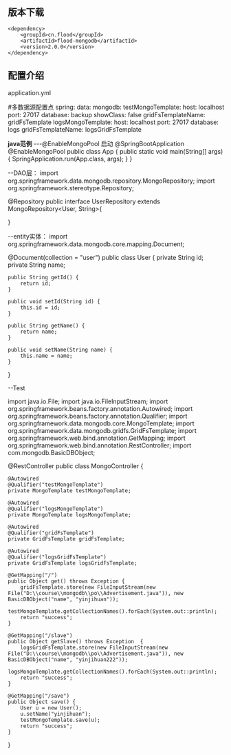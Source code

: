 


**版本下载**
---
    <dependency>
    	<groupId>cn.flood</groupId>
    	<artifactId>flood-mongodb</artifactId>
    	<version>2.0.0</version>
    </dependency>


**配置介绍**
---
application.yml
   
#多数据源配置点
spring:
  data:
    mongodb:
      testMongoTemplate:
        host: localhost
        port: 27017
        database: backup
        showClass: false
        gridFsTemplateName: gridFsTemplate
      logsMongoTemplate:
        host: localhost
        port: 27017
        database: logs
        gridFsTemplateName: logsGridFsTemplate


**java范例**
---@EnableMongoPool
启动
@SpringBootApplication
@EnableMongoPool
public class App {
	public static void main(String[] args) {
		SpringApplication.run(App.class, args);
	}
}

--DAO层：
import org.springframework.data.mongodb.repository.MongoRepository;
import org.springframework.stereotype.Repository;

@Repository
public interface UserRepository extends MongoRepository<User, String>{
	
}

--entity实体：
import org.springframework.data.mongodb.core.mapping.Document;

@Document(collection = "user")
public class User {
	private String id;
	private String name;

	public String getId() {
		return id;
	}

	public void setId(String id) {
		this.id = id;
	}

	public String getName() {
		return name;
	}

	public void setName(String name) {
		this.name = name;
	}

}


--Test

import java.io.File;
import java.io.FileInputStream;
import org.springframework.beans.factory.annotation.Autowired;
import org.springframework.beans.factory.annotation.Qualifier;
import org.springframework.data.mongodb.core.MongoTemplate;
import org.springframework.data.mongodb.gridfs.GridFsTemplate;
import org.springframework.web.bind.annotation.GetMapping;
import org.springframework.web.bind.annotation.RestController;
import com.mongodb.BasicDBObject;

@RestController
public class MongoController {

	@Autowired
	@Qualifier("testMongoTemplate")
	private MongoTemplate testMongoTemplate;
	
	@Autowired
	@Qualifier("logsMongoTemplate")
	private MongoTemplate logsMongoTemplate;
	
	@Autowired
	@Qualifier("gridFsTemplate")
	private GridFsTemplate gridFsTemplate;
	
	@Autowired
	@Qualifier("logsGridFsTemplate")
	private GridFsTemplate logsGridFsTemplate;
	
	@GetMapping("/")
	public Object get() throws Exception {
		gridFsTemplate.store(new FileInputStream(new File("D:\\course\\mongodb\\po\\Advertisement.java")), new BasicDBObject("name", "yinjihuan"));
		testMongoTemplate.getCollectionNames().forEach(System.out::println);
		return "success";
	}
	
	@GetMapping("/slave")
	public Object getSlave() throws Exception  {
		logsGridFsTemplate.store(new FileInputStream(new File("D:\\course\\mongodb\\po\\Advertisement.java")), new BasicDBObject("name", "yinjihuan222"));
		logsMongoTemplate.getCollectionNames().forEach(System.out::println);
		return "success";
	}
	
	@GetMapping("/save")
	public Object save() {
		User u = new User();
		u.setName("yinjihuan");
		testMongoTemplate.save(u);
		return "success";
	}
}

  
  
